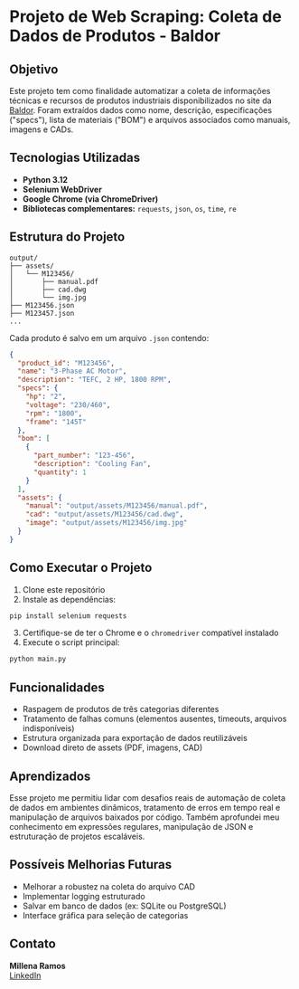 # Projeto de Web Scraping: Coleta de Dados de Produtos - Baldor

## Objetivo
Este projeto tem como finalidade automatizar a coleta de informações técnicas e recursos de produtos industriais disponibilizados no site da [Baldor](https://www.baldor.com). Foram extraídos dados como nome, descrição, especificações ("specs"), lista de materiais ("BOM") e arquivos associados como manuais, imagens e CADs.

## Tecnologias Utilizadas
- **Python 3.12**
- **Selenium WebDriver**
- **Google Chrome (via ChromeDriver)**
- **Bibliotecas complementares:** `requests`, `json`, `os`, `time`, `re`

## Estrutura do Projeto
```
output/
├── assets/
│   └── M123456/
│       ├── manual.pdf
│       ├── cad.dwg
│       └── img.jpg
├── M123456.json
├── M123457.json
...
```
Cada produto é salvo em um arquivo `.json` contendo:
```json
{
  "product_id": "M123456",
  "name": "3-Phase AC Motor",
  "description": "TEFC, 2 HP, 1800 RPM",
  "specs": {
    "hp": "2",
    "voltage": "230/460",
    "rpm": "1800",
    "frame": "145T"
  },
  "bom": [
    {
      "part_number": "123-456",
      "description": "Cooling Fan",
      "quantity": 1
    }
  ],
  "assets": {
    "manual": "output/assets/M123456/manual.pdf",
    "cad": "output/assets/M123456/cad.dwg",
    "image": "output/assets/M123456/img.jpg"
  }
}
```

## Como Executar o Projeto
1. Clone este repositório
2. Instale as dependências:
```bash
pip install selenium requests
```
3. Certifique-se de ter o Chrome e o `chromedriver` compatível instalado
4. Execute o script principal:
```bash
python main.py
```

## Funcionalidades
- Raspagem de produtos de três categorias diferentes
- Tratamento de falhas comuns (elementos ausentes, timeouts, arquivos indisponíveis)
- Estrutura organizada para exportação de dados reutilizáveis
- Download direto de assets (PDF, imagens, CAD)

## Aprendizados
Esse projeto me permitiu lidar com desafios reais de automação de coleta de dados em ambientes dinâmicos, tratamento de erros em tempo real e manipulação de arquivos baixados por código. Também aprofundei meu conhecimento em expressões regulares, manipulação de JSON e estruturação de projetos escaláveis.

## Possíveis Melhorias Futuras
- Melhorar a robustez na coleta do arquivo CAD
- Implementar logging estruturado
- Salvar em banco de dados (ex: SQLite ou PostgreSQL)
- Interface gráfica para seleção de categorias

## Contato
**Millena Ramos**  
[LinkedIn](https://www.linkedin.com/in/millena-tamarindo-ramos/?originalSubdomain=br)  
